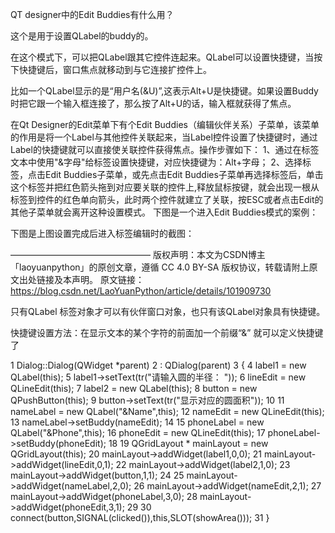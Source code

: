 QT designer中的Edit Buddies有什么用？

这个是用于设置QLabel的buddy的。

在这个模式下，可以把QLabel跟其它控件连起来。QLabel可以设置快捷键，当按下快捷键后，窗口焦点就移动到与它连接扩控件上。

比如一个QLabel显示的是“用户名(&U)”,这表示Alt+U是快捷键。如果设置Buddy时把它跟一个输入框连接了，那么按了Alt+U的话，输入框就获得了焦点。




在Qt Designer的Edit菜单下有个Edit Buddies（编辑伙伴关系）子菜单，该菜单的作用是将一个Label与其他控件关联起来，当Label控件设置了快捷键时，通过Label的快捷键就可以直接使关联控件获得焦点。操作步骤如下：
1、通过在标签文本中使用"&字母"给标签设置快捷键，对应快捷键为：Alt+字母；
2、选择标签，点击Edit Buddies子菜单，或先点击Edit Buddies子菜单再选择标签后，单击这个标签并把红色箭头拖到对应要关联的控件上,释放鼠标按键，就会出现一根从标签到控件的红色单向箭头，此时两个控件就建立了关联，按ESC或者点击Edit的其他子菜单就会离开这种设置模式。
下图是一个进入Edit Buddies模式的案例：


下图是上图设置完成后进入标签编辑时的截图：

————————————————
版权声明：本文为CSDN博主「laoyuanpython」的原创文章，遵循 CC 4.0 BY-SA 版权协议，转载请附上原文出处链接及本声明。
原文链接：https://blog.csdn.net/LaoYuanPython/article/details/101909730



只有QLabel 标签对象才可以有伙伴窗口对象，也只有该QLabel对象具有快捷键。

快捷键设置方法：在显示文本的某个字符的前面加一个前缀“&” 就可以定义快捷键了



 

 1 Dialog::Dialog(QWidget *parent)
 2     : QDialog(parent)
 3 {
 4     label1 = new QLabel(this);
 5     label1->setText(tr("请输入圆的半径： "));
 6     lineEdit = new QLineEdit(this);
 7     label2 = new QLabel(this);
 8     button = new QPushButton(this);
 9     button->setText(tr("显示对应的圆面积"));
10 
11     nameLabel = new QLabel("&Name",this);
12     nameEdit = new QLineEdit(this);
13     nameLabel->setBuddy(nameEdit);
14 
15     phoneLabel = new QLabel("&Phone",this);
16     phoneEdit = new QLineEdit(this);
17     phoneLabel->setBuddy(phoneEdit);
18 
19     QGridLayout * mainLayout = new QGridLayout(this);
20     mainLayout->addWidget(label1,0,0);
21     mainLayout->addWidget(lineEdit,0,1);
22     mainLayout->addWidget(label2,1,0);
23     mainLayout->addWidget(button,1,1);
24 
25     mainLayout->addWidget(nameLabel,2,0);
26     mainLayout->addWidget(nameEdit,2,1);
27     mainLayout->addWidget(phoneLabel,3,0);
28     mainLayout->addWidget(phoneEdit,3,1);
29 
30     connect(button,SIGNAL(clicked()),this,SLOT(showArea()));
31 }
